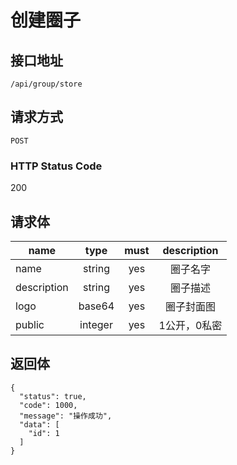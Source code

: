 # 创建圈子

## 接口地址

`/api/group/store`

## 请求方式

`POST`

### HTTP Status Code

200

## 请求体

| name     | type     | must     | description |
|----------|:--------:|:--------:|:--------:|
| name   | string   | yes     | 圈子名字 |
| description   | string   | yes     | 圈子描述 |
| logo   | base64   | yes     | 圈子封面图 |
| public   | integer   | yes     | 1公开，0私密 |


## 返回体

```json5
{
  "status": true,
  "code": 1000,
  "message": "操作成功",
  "data": [
    "id": 1
  ]
}
``` 
